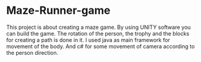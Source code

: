 # Maze-Runner-game
This project is about creating a maze game. By using UNITY software you can build the game. The rotation of the person, the trophy and the blocks for creating a path is done in it. I used java as main framework for movement of the body. And c# for some movement of camera according to the person direction. 

